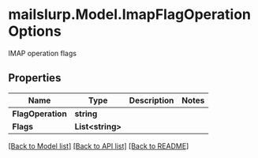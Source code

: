 # mailslurp.Model.ImapFlagOperationOptions
IMAP operation flags
## Properties

Name | Type | Description | Notes
------------ | ------------- | ------------- | -------------
**FlagOperation** | **string** |  | 
**Flags** | **List&lt;string&gt;** |  | 

[[Back to Model list]](../README#documentation-for-models) [[Back to API list]](../README#documentation-for-api-endpoints) [[Back to README]](../README)

